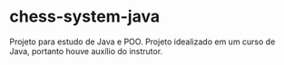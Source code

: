 # chess-system-java

Projeto para estudo de Java e POO. Projeto idealizado em um curso de Java, portanto houve auxílio do instrutor.

